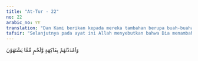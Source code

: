 ```yaml
---
title: "At-Tur - 22"
no: 22
arabic_no: ٢٢
translation: "Dan Kami berikan kepada mereka tambahan berupa buah-buahan dan daging dari segala jenis yang mereka ingini. "
tafsir: "Selanjutnya pada ayat ini Allah menyebutkan bahwa Dia menambahkan kesenangan penghuni surga tersebut dari waktu ke waktu dengan apa yang mereka inginkan, seperti disediakannya berbagai macam buah-buahan dan daging yang lezat, sekalipun mereka tidak memintanya. Mengapa Allah swt menyebutkan buah-buahan dan daging, tidak menyebutkan berbagai macam makanan yang lain karena buahbuahan dan daging merupakan makanan yang disenangi dan mengandung gizi yang diperlukan bagi tubuh dan sangat disenangi di dunia. Jadi Allah memberi semua yang menjadi kesenangan manusia"
---
```


وَاَمْدَدْنٰهُمْ بِفَاكِهَةٍ وَّلَحْمٍ مِّمَّا يَشْتَهُوْنَ 
